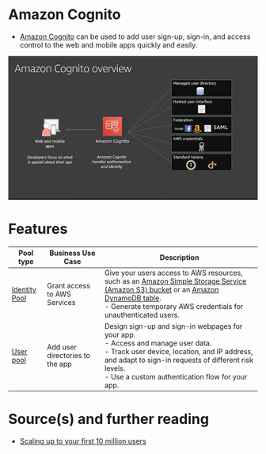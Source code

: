 
# Amazon Cognito
- [Amazon Cognito](https://aws.amazon.com/cognito/) can be used to add user sign-up, sign-in, and access control to the web and mobile apps quickly and easily.

![img.png](../../13_OtherServices/assests/amazon_cognito.png)

# Features

| Pool type                                                                              | Business Use Case               | Description                                                                                                                                                                                                                                                                                                                   |
|----------------------------------------------------------------------------------------|---------------------------------|-------------------------------------------------------------------------------------------------------------------------------------------------------------------------------------------------------------------------------------------------------------------------------------------------------------------------------|
| [Identity Pool](https://repost.aws/knowledge-center/cognito-user-pools-identity-pools) | Grant access to AWS Services    | Give your users access to AWS resources, such as an [Amazon Simple Storage Service (Amazon S3) bucket](../../7_StorageServices/3_ObjectStorageS3/Readme.md) or an [Amazon DynamoDB table](../../6_DatabaseServices/AmazonDynamoDB/Readme.md).<br/>- Generate temporary AWS credentials for unauthenticated users. |
| [User pool](https://repost.aws/knowledge-center/cognito-user-pools-identity-pools)     | Add user directories to the app | Design sign-up and sign-in webpages for your app. <br/>- Access and manage user data. <br/>- Track user device, location, and IP address, and adapt to sign-in requests of different risk levels. <br/>- Use a custom authentication flow for your app.                                                                       |

# Source(s) and further reading
- [Scaling up to your first 10 million users](https://www.youtube.com/watch?v=kKjm4ehYiMs)